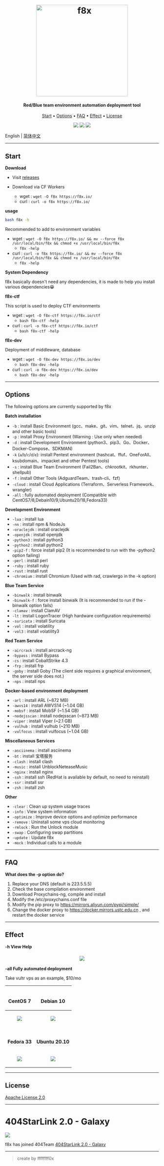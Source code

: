 <h1 align="center">
  <br>
  <img src="./assets/img/banner.png" width="300px" alt="f8x">
</h1>

<h4 align="center">Red/Blue team environment automation deployment tool</h4>

<p align="center">
  <a href="#start">Start</a> •
  <a href="#options">Options</a> •
  <a href="#faq">FAQ</a> •
  <a href="#effect">Effect</a> •
  <a href="#license">License</a>
</p>

<p align="center">
    <img src="https://img.shields.io/badge/Category-automation-red.svg">
    <img src="https://img.shields.io/github/release/ffffffff0x/f8x"></a>
    <img src="https://github.com/ffffffff0x/f8x/workflows/dev/badge.svg">
</p>

English | [简体中文](README.zh-cn.md)

---

## Start

**Download**

- Visit [releases](https://github.com/ffffffff0x/f8x/releases)

- Download via CF Workers
  - wget : `wget -O f8x https://f8x.io/`
  - curl : `curl -o f8x https://f8x.io/`

**usage**
```bash
bash f8x -h
```

Recommended to add to environment variables
- wget : `wget -O f8x https://f8x.io/ && mv --force f8x /usr/local/bin/f8x && chmod +x /usr/local/bin/f8x`
  - `f8x -help`
- curl : `curl -o f8x https://f8x.io/ && mv --force f8x /usr/local/bin/f8x && chmod +x /usr/local/bin/f8x`
  - `f8x -help`

**System Dependency**

f8x basically doesn't need any dependencies, it is made to help you install various dependencies😁

**f8x-ctf**

This script is used to deploy CTF environments

- wget : `wget -O f8x-ctf https://f8x.io/ctf`
  - `bash f8x-ctf -help`
- curl : `curl -o f8x-ctf https://f8x.io/ctf`
  - `bash f8x-ctf -help`

**f8x-dev**

Deployment of middleware, database

- wget : `wget -O f8x-dev https://f8x.io/dev`
  - `bash f8x-dev -help`
- curl : `curl -o f8x-dev https://f8x.io/dev`
  - `bash f8x-dev -help`

---

## Options

The following options are currently supported by f8x

**Batch installation**
- `-b`            : install Basic Environment          (gcc、make、git、vim、telnet、jq、unzip and other basic tools)
- `-p`            : install Proxy Environment          (Warning : Use only when needed)
- `-d`            : install Development Environment    (python3、pip3、Go、Docker、Docker-Compose、SDKMAN)
- `-k` (`a`/`b`/`c`/`d`/`e`): install Pentest environment        (hashcat、ffuf、OneForAll、ksubdomain、impacket and other Pentest tools)
- `-s`            : install Blue Team Environment      (Fail2Ban、chkrootkit、rkhunter、shellpub)
- `-f`            : install Other Tools                (AdguardTeam、trash-cli、fzf)
- `-cloud`        : install Cloud Applications         (Terraform、Serverless Framework、wrangler)
- `-all`          : fully automated deployment         (Compatible with CentOS7/8,Debain10/9,Ubuntu20/18,Fedora33)

**Development Environment**
- `-lua`          : install lua
- `-nn`           : install npm & NodeJs
- `-oraclejdk`    : install oraclejdk
- `-openjdk`      : install openjdk
- `-python3`      : install python3
- `-python2`      : install python2
- `-pip2-f`       : force install pip2                 (It is recommended to run with the -python2 option failing)
- `-perl`         : install perl
- `-ruby`         : install ruby
- `-rust`         : install rust
- `-chromium`     : install Chromium                   (Used with rad, crawlergo in the -k option)

**Blue Team Service**
- `-binwalk`      : install binwalk
- `-binwalk-f`    : force install binwalk              (It is recommended to run if the -binwalk option fails)
- `-clamav`       : install ClamAV
- `-lt`           : install LogonTracer                (High hardware configuration requirements)
- `-suricata`     : install Suricata
- `-vol`          : install volatility
- `-vol3`         : install volatility3

**Red Team Service**
- `-aircrack`     : install aircrack-ng
- `-bypass`       : install Bypass
- `-cs`           : install CobaltStrike 4.3
- `-frp`          : install frp
- `-goby`         : install Goby                       (The client side requires a graphical environment, the server side does not.)
- `-nps`          : install nps

**Docker-based environment deployment**
- `-arl`          : install ARL (~872 MB)
- `-awvs14`       : install AWVS14 (~1.04 GB)
- `-mobsf`        : install MobSF (~1.54 GB)
- `-nodejsscan`   : install nodejsscan (~873 MB)
- `-viper`        : install Viper (~2.1 GB)
- `-vulhub`       : install vulhub (~210 MB)
- `-vulfocus`     : install vulfocus (~1.04 GB)

**Miscellaneous Services**
- `-asciinema`    : install asciinema
- `-bt`           : install 宝塔服务
- `-clash`        : install clash
- `-music`        : install UnblockNeteaseMusic
- `-nginx`        : install nginx
- `-ssh`          : install ssh                         (RedHat is available by default, no need to reinstall)
- `-ssr`          : install ssr
- `-zsh`          : install zsh

**Other**
- `-clear`        : Clean up system usage traces
- `-info`         : View system information
- `-optimize`     : Improve device options and optimize performance
- `-remove`       : Uninstall some vps cloud monitoring
- `-rmlock`       : Run the Unlock module
- `-swap`         : Configuring swap partitions
- `-update`       : Update f8x
- `-mock`         : Individual calls to a module

---

## FAQ

**What does the -p option do?**

1. Replace your DNS (default is 223.5.5.5)
2. Check the base compilation environment
3. Download Proxychains-ng, compile and install
4. Modify the /etc/proxychains.conf file
5. Modify the pip proxy to https://mirrors.aliyun.com/pypi/simple/
6. Change the docker proxy to https://docker.mirrors.ustc.edu.cn , and restart the docker service

---

## Effect

**-h View Help**

<h3 align="center">
  <img src="./assets/img/1.png"></a>
</h3>

**-all Fully automated deployment**

Take vultr vps as an example, $10/mo

| <br><b><p align="center">CentOS 7</p> | <br><b><p align="center">Debian 10</p> |
| - | - |
| <p align="center"><a href="https://asciinema.org/a/405335"><img src="https://asciinema.org/a/405335.svg" /></p></a> | <p align="center"><a href="https://asciinema.org/a/405338"><img src="https://asciinema.org/a/405338.svg" /></p></a> |
| <br><b><p align="center">Fedora 33</p> | <br><b><p align="center">Ubuntu 20.10</p> |
| <p align="center"><a href="https://asciinema.org/a/405339"><img src="https://asciinema.org/a/405339.svg" /></p></a> | <p align="center"><a href="https://asciinema.org/a/405333"><img src="https://asciinema.org/a/405333.svg" /></p></a> |

---

## License

[Apache License 2.0](https://github.com/ffffffff0x/f8x/blob/main/LICENSE)

---

# 404StarLink 2.0 - Galaxy

![](https://github.com/knownsec/404StarLink-Project/raw/master/logo.png)

f8x has joined 404Team [404StarLink 2.0 - Galaxy](https://github.com/knownsec/404StarLink2.0-Galaxy)

---

> create by ffffffff0x

